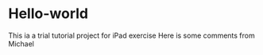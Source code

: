 # Hello-world
This ia a trial tutorial project for iPad exercise
Here is some comments from Michael
